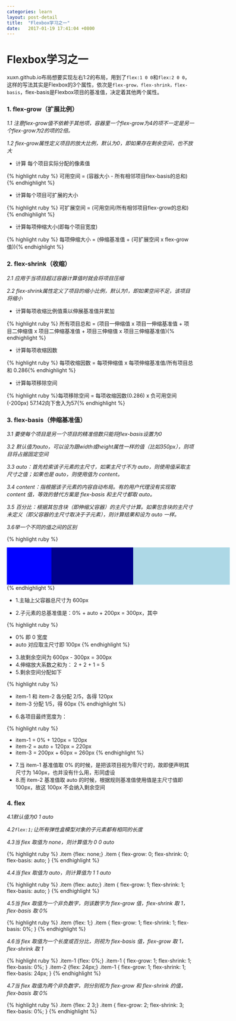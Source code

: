 ```yaml
---
categories: learn
layout: post-detail
title:  "Flexbox学习之一"
date:   2017-01-19 17:41:04 +0800
---
```


# Flexbox学习之一

xuxn.github.io布局想要实现左右1:2的布局，用到了```flex:1 0 0```和```flex:2 0 0```，这样的写法其实是Flexbox的3个属性，依次是```flex-grow，flex-shrink，flex-basis```，flex-basis是Flexbox项目的基准值，决定着其他两个属性。

### **1. flex-grow（扩展比例）**

*1.1 注意flex-grow值不依赖于其他项，容器里一个flex-grow为4的项不一定是另一个flex-grow为2的项的2倍。*

*1.2 flex-grow属性定义项目的放大比例，默认为0，即如果存在剩余空间，也不放大*

* 计算 每个项目实际分配的像素值

{% highlight ruby %} 可用空间 = (容器大小 - 所有相邻项目flex-basis的总和) {% endhighlight %}

* 计算每个项目可扩展的大小

{% highlight ruby %} 可扩展空间 = (可用空间/所有相邻项目flex-grow的总和){% endhighlight %}

* 计算每项伸缩大小(即每个项目宽度)

{% highlight ruby %} 每项伸缩大小 = (伸缩基准值 + (可扩展空间 x flex-grow值)){% endhighlight %}

### **2. flex-shrink（收缩）**


*2.1 应用于当项目超过容器计算值时就会将项目压缩*

*2.2 flex-shrink属性定义了项目的缩小比例，默认为1，即如果空间不足，该项目将缩小*

* 计算每项收缩比例值乘以伸展基准值并累加

{% highlight ruby %} 所有项目总和 = (项目一伸缩值 x 项目一伸缩基准值 + 项目二伸缩值 x 项目二伸缩基准值 + 项目三伸缩值 x 项目三伸缩基准值){% endhighlight %}

* 计算每项收缩因数

{% highlight ruby %} 每项收缩因数 = 每项伸缩值 x 每项伸缩基准值/所有项目总和 0.286{% endhighlight %}

* 计算每项移除空间


{% highlight ruby %}每项移除空间 = 每项收缩因数(0.286) x 负可用空间(-200px) 57.142向下舍入为57{% endhighlight %}

### **3. flex-basis（伸缩基准值）**

*3.1 要使每个项目是另一个项目的精准倍数只能将flex-basis设置为0*

*3.2 默认值为auto，可以设为跟width或height属性一样的值（比如350px），则项目将占据固定空间*

*3.3 auto：首先检索该子元素的主尺寸，如果主尺寸不为 auto，则使用值采取主尺寸之值；如果也是 auto，则使用值为 content。*

*3.4 content：指根据该子元素的内容自动布局。有的用户代理没有实现取 content 值，等效的替代方案是 flex-basis 和主尺寸都取 auto。*

*3.5 百分比：根据其包含块（即伸缩父容器）的主尺寸计算。如果包含块的主尺寸未定义（即父容器的主尺寸取决于子元素），则计算结果和设为 auto 一样。*


*3.6举一个不同的值之间的区别*


{% highlight ruby %}
<div class="parent">
    <div class="item-1"></div>
    <div class="item-2"></div>
    <div class="item-3"></div>
</div>
<style type="text/css">
    .parent {
        display: flex;
        width: 600px;
    }
    .parent > div {
        height: 100px;
    }
    .item-1 {
        width: 140px;
        flex: 2 1 0%;
        background: blue;
    }
    .item-2 {
        width: 100px;
        flex: 2 1 auto;
        background: darkblue;
    }
    .item-3 {
        flex: 1 1 200px;
        background: lightblue;
    }
</style>
{% endhighlight %}

* 1.主轴上父容器总尺寸为 600px

* 2.子元素的总基准值是：0% + auto + 200px = 300px，其中

{% highlight ruby %}
- 0% 即 0 宽度
- auto 对应取主尺寸即 100px
{% endhighlight %}

* 3.故剩余空间为 600px - 300px = 300px
* 4.伸缩放大系数之和为： 2 + 2 + 1 = 5
* 5.剩余空间分配如下


{% highlight ruby %}
- item-1 和 item-2 各分配 2/5，各得 120px
- item-3 分配 1/5，得 60px
{% endhighlight %}

* 6.各项目最终宽度为：

{% highlight ruby %}
- item-1 = 0% + 120px = 120px
- item-2 = auto + 120px = 220px
- item-3 = 200px + 60px = 260px
{% endhighlight %}

* 7.当 item-1 基准值取 0% 的时候，是把该项目视为零尺寸的，故即便声明其尺寸为 140px，也并没有什么用，形同虚设
* 8.而 item-2 基准值取 auto 的时候，根据规则基准值使用值是主尺寸值即 100px，故这 100px 不会纳入剩余空间

### **4. flex**

*4.1默认值为0 1 auto*

*4.2```flex:1;```让所有弹性盒模型对象的子元素都有相同的长度*

*4.3当 flex 取值为 none，则计算值为 0 0 auto*

{% highlight ruby %}
.item {flex: none;}
.item {
    flex-grow: 0;
    flex-shrink: 0;
    flex-basis: auto;
}
{% endhighlight %}

*4.4当 flex 取值为 auto，则计算值为 1 1 auto*

{% highlight ruby %}
.item {flex: auto;}
.item {
    flex-grow: 1;
    flex-shrink: 1;
    flex-basis: auto;
}
{% endhighlight %}

*4.5当 flex 取值为一个非负数字，则该数字为 flex-grow 值，flex-shrink 取 1，flex-basis 取 0%*

{% highlight ruby %}
.item {flex: 1;}
.item {
    flex-grow: 1;
    flex-shrink: 1;
    flex-basis: 0%;
}
{% endhighlight %}

*4.6当 flex 取值为一个长度或百分比，则视为 flex-basis 值，flex-grow 取 1，flex-shrink 取 1*

{% highlight ruby %}
.item-1 {flex: 0%;}
.item-1 {
    flex-grow: 1;
    flex-shrink: 1;
    flex-basis: 0%;
}
.item-2 {flex: 24px;}
.item-1 {
    flex-grow: 1;
    flex-shrink: 1;
    flex-basis: 24px;
}
{% endhighlight %}

*4.7当 flex 取值为两个非负数字，则分别视为 flex-grow 和 flex-shrink 的值，flex-basis 取 0%*

{% highlight ruby %}
.item {flex: 2 3;}
.item {
    flex-grow: 2;
    flex-shrink: 3;
    flex-basis: 0%;
}
{% endhighlight %}






